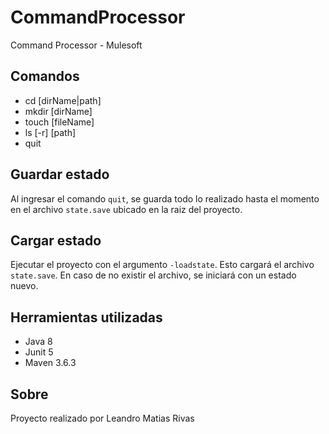 # CommandProcessor
Command Processor - Mulesoft

## Comandos
- cd [dirName|path]
- mkdir [dirName]
- touch [fileName]
- ls [-r] [path]
- quit

## Guardar estado
Al ingresar el comando `quit`, se guarda todo lo realizado hasta el momento en el archivo `state.save` ubicado en la raiz del proyecto.

## Cargar estado
Ejecutar el proyecto con el argumento `-loadstate`. Esto cargará el archivo `state.save`. En caso de no existir el archivo, se iniciará con un estado nuevo.

## Herramientas utilizadas
- Java 8
- Junit 5
- Maven 3.6.3

## Sobre
Proyecto realizado por Leandro Matias Rivas
